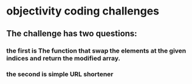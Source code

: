 # objectivity coding challenges

## The challenge has two questions:

### the first is The function that swap the elements at the given indices and return the modified array.

### the second is simple URL shortener